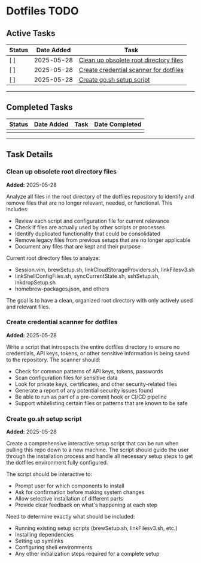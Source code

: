 # Dotfiles TODO

## Active Tasks

| Status | Date Added | Task |
|--------|------------|------|
| [ ] | 2025-05-28 | [Clean up obsolete root directory files](#clean-up-obsolete-root-directory-files) |
| [ ] | 2025-05-28 | [Create credential scanner for dotfiles](#create-credential-scanner-for-dotfiles) |
| [ ] | 2025-05-28 | [Create go.sh setup script](#create-gosh-setup-script) |

---

## Completed Tasks

| Status | Date Added | Task | Date Completed |
|--------|------------|------|----------------|
| | | | |

---

## Task Details

### Clean up obsolete root directory files
**Added:** 2025-05-28

Analyze all files in the root directory of the dotfiles repository to identify and remove files that are no longer relevant, needed, or functional. This includes:

- Review each script and configuration file for current relevance
- Check if files are actually used by other scripts or processes
- Identify duplicated functionality that could be consolidated
- Remove legacy files from previous setups that are no longer applicable
- Document any files that are kept and their purpose

Current root directory files to analyze:
- Session.vim, brewSetup.sh, linkCloudStorageProviders.sh, linkFilesv3.sh
- linkShellConfigFiles.sh, syncCurrentState.sh, sshSetup.sh, inkdropSetup.sh
- homebrew-packages.json, and others

The goal is to have a clean, organized root directory with only actively used and relevant files.

### Create credential scanner for dotfiles
**Added:** 2025-05-28

Write a script that introspects the entire dotfiles directory to ensure no credentials, API keys, tokens, or other sensitive information is being saved to the repository. The scanner should:

- Check for common patterns of API keys, tokens, passwords
- Scan configuration files for sensitive data
- Look for private keys, certificates, and other security-related files
- Generate a report of any potential security issues found
- Be able to run as part of a pre-commit hook or CI/CD pipeline
- Support whitelisting certain files or patterns that are known to be safe

### Create go.sh setup script
**Added:** 2025-05-28

Create a comprehensive interactive setup script that can be run when pulling this repo down to a new machine. The script should guide the user through the installation process and handle all necessary setup steps to get the dotfiles environment fully configured.

The script should be interactive to:
- Prompt user for which components to install
- Ask for confirmation before making system changes
- Allow selective installation of different parts
- Provide clear feedback on what's happening at each step

Need to determine exactly what should be included:
- Running existing setup scripts (brewSetup.sh, linkFilesv3.sh, etc.)
- Installing dependencies
- Setting up symlinks
- Configuring shell environments
- Any other initialization steps required for a complete setup